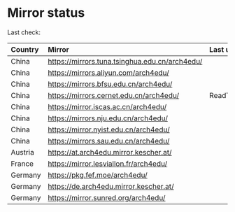<script src="./time.js"></script>
# Mirror status
Last check: <script type="text/javascript">localize(1747545824.116877);</script>

|Country|Mirror|Last update|
|:------|:-----|:----------|
|China|https://mirrors.tuna.tsinghua.edu.cn/arch4edu/|<script type="text/javascript">localize(1747507292);</script>|
|China|https://mirrors.aliyun.com/arch4edu/|<script type="text/javascript">localize(1747507292);</script>|
|China|https://mirrors.bfsu.edu.cn/arch4edu/|<script type="text/javascript">localize(1747507292);</script>|
|China|https://mirrors.cernet.edu.cn/arch4edu/|ReadTimeout|
|China|https://mirror.iscas.ac.cn/arch4edu/|<script type="text/javascript">localize(1747507292);</script>|
|China|https://mirrors.nju.edu.cn/arch4edu/|<script type="text/javascript">localize(1747464412);</script>|
|China|https://mirror.nyist.edu.cn/arch4edu/|<script type="text/javascript">localize(1747507292);</script>|
|China|https://mirrors.sau.edu.cn/arch4edu/|<script type="text/javascript">localize(1731653531);</script>|
|Austria|https://at.arch4edu.mirror.kescher.at/|<script type="text/javascript">localize(1747507292);</script>|
|France|https://mirror.lesviallon.fr/arch4edu/|<script type="text/javascript">localize(1747507292);</script>|
|Germany|https://pkg.fef.moe/arch4edu/|<script type="text/javascript">localize(1747507292);</script>|
|Germany|https://de.arch4edu.mirror.kescher.at/|<script type="text/javascript">localize(1747507292);</script>|
|Germany|https://mirror.sunred.org/arch4edu/|<script type="text/javascript">localize(1747507292);</script>|

<script src="./tablefilter/tablefilter.js"></script>
<script src="./table.js"></script>
